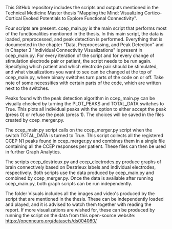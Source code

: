 This GitHub repository includes the scripts and outputs mentioned in the Technical Medicine Master thesis "Mapping the Mind: Visualizing Cortico-Cortical Evoked Potentials to Explore Functional Connectivity". 

Four scripts are present. ccep_main.py is the main script that performs most of the functionalities mentioned in the thesis. In this main script, the data is loaded, preprocessed, and peak detection is performed. Everything that is documented in the chapter "Data, Preprocessing, and Peak Detection" and in Chapter 3 "Individual Connectivity Visualizations" is present in ccep_main.py. For every iteration of the script and for every change of stimulation electrode pair or patient, the script needs to be run again. Specifying which patient and which electrode pair should be stimulated, and what visualizations you want to see can be changed at the top of ccep_main.py, where binary switches turn parts of the code on or off. Take note of some necessities with certain parts of the code, which are written next to the switches.

Peaks found with the peak detection algorithm in ccep_main.py can be visually checked by turning the PLOT_PEAKS and TOTAL_DATA switches to True. This plots all individual peaks with the option to either accept the peak (press 0) or refuse the peak (press 1). The choices will be saved in the files created by ccep_merger.py.

The ccep_main.py script calls on the ccep_merger.py script when the switch TOTAL_DATA is turned to True. This script collects all the registered CCEP N1 peaks found in ccep_merger.py and combines them in a single file containing all the CCEP responses per patient. These files can then be used in further Graph Analytics.

The scripts ccep_destrieux.py and ccep_electrodes.py produce graphs of brain connectively based on Destrieux labels and individual electrodes, respectively. Both scripts use the data produced by ccep_main.py and combined by ccep_merger.py. Once the data is available after running ccep_main.py, both graph scripts can be run independently. 

The folder Visuals includes all the images and video's produced by the script that are mentioned in the thesis. These can be independently loaded and played, and it is advised to watch them together with reading the report. If more visualizations are wished for, these can be produced by running the script on the data from this open-source website: https://openneuro.org/datasets/ds004080/